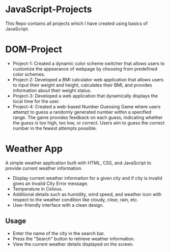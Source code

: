 # JavaScript-Projects
This Repo contains all projects which I have created using basics of JavaScript.

# DOM-Project
- Project-1: Created a dynamic color scheme switcher that allows users to customize the appearance of webpage by choosing from predefined color schemes. 
- Project-2: Developed a BMI calculator web application that allows users to input their weight and height, calculates their BMI, and provides information about their weight status.
- Project-3: Developed a web application that dynamically displays the local time for the user.
- Project-4: Created a web-based Number Guessing Game where users attempt to guess a randomly generated number within a specified range. The game provides feedback on each guess, indicating whether the guess is too high, too low, or correct. Users aim to guess the correct number in the fewest attempts possible.

# Weather App
A simple weather application built with HTML, CSS, and JavaScript to provide current weather information.
- Display current weather information for a given city and if city is invalid gives an Invalid City Error message.
- Temperature in Celsius.
- Additional details such as humidity, wind speed, and weather icon with respect to the weather condition like cloudy, clear, rain, etc.
- User-friendly interface with a clean design.
## Usage
- Enter the name of the city in the search bar.
- Press the "Search" button to retrieve weather information.
- View the current weather details displayed on the screen.

